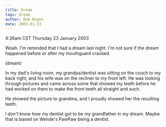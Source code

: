 ```yaml
---
title: Dream
tags: dream
author: Rob Nugen
date: 2003-01-23
---
```


<p class=date>4:26am CST Thursday 23 January 2003</p>

<p>Woah.  I'm reminded that I had a dream last night.  I'm not sure if
the dream happened before or after my mouthguard cracked.</p>

<p class=note>(dream)</p>

<p class=dream>In my dad's living room, my grandpa/dentist was sitting
on the couch to my back right, and his wife was on the recliner to my
front left.  He was looking through pictures and came across some that
showed my teeth before he had worked on them to make the front teeth
all straight and such.</p>

<p class=dream>He showed the picture to grandma, and I proudly showed
her the resulting teeth.</p>

<p>I don't know how my dentist got to be my grandfather in my dream.
Maybe that is based on Wende's PawPaw being a dentist.</p>

